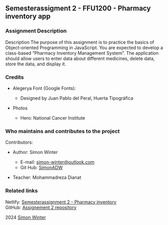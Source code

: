 ## Semesterassigment 2 - FFU1200 - Pharmacy inventory app

### Assignment Description
Description
The purpose of this assignment is to practice the basics of Object-oriented
Programming in JavaScript. You are expected to develop a class-based “Pharmacy
Inventory Management System”. The application should allow users to enter data
about different medicines, delete data, store the data, and display it.

### Credits

* Alegerya Font (Google Fonts):  
	* Designed by Juan Pablo del Peral, Huerta Tipográfica

* Photos
	* Hero: National Cancer Institute

### Who maintains and contributes to the project  
Contributors:  
* Author: Simon Winter
	* E-mail: simon-winter@outlook.com
	* Git Hub: [SimonADW](https://github.com/SimonADW)

* Teacher: Mohammadreza Dianat


### Related links
Netlify: [Semesterassignment 2 - Pharmacy inventory](https://admirable-tiramisu-ee2b6b.netlify.app/)  
GitHub: [Assignement 2 repository](https://github.com/SimonADW/ffu-assignment2-inventory)

2024 [Simon Winter](https://github.com/SimonADW)  

[:root folder]: ../